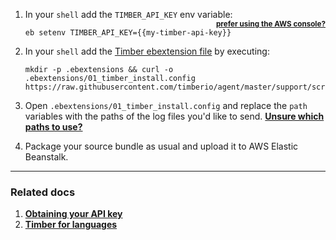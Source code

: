 1. In your `shell` add the `TIMBER_API_KEY` env variable: **<small style="float: right">[prefer using the AWS console?](//images.contentful.com/h6vh38q7qvzk/4hM3wompS0gWSyuGKGQkok/a5ca83199a650e39ae6597d4d77fba76/Screen_Recording_2017-08-11_at_02.01_PM.gif)</small>**

   ```shell
   eb setenv TIMBER_API_KEY={{my-timber-api-key}}
   ```

2. In your `shell` add the [Timber ebextension file](https://raw.githubusercontent.com/timberio/agent/master/support/scripts/platforms/aws_elastic_beanstalk/01_timber_install.config) by executing:

   ```shell
   mkdir -p .ebextensions && curl -o .ebextensions/01_timber_install.config https://raw.githubusercontent.com/timberio/agent/master/support/scripts/platforms/aws_elastic_beanstalk/01_timber_install.config
   ```

3. Open `.ebextensions/01_timber_install.config` and replace the `path` variables with the paths of the log files you'd like to send. [**Unsure which paths to use?**](/platforms/aws-beanstalk/configuration/sending-multiple-log-files#common-log-file-paths)

4. Package your source bundle as usual and upload it to AWS Elastic Beanstalk.

---

### Related docs

1. [**Obtaining your API key**](/app/applications/obtaining-your-api-key)
2. [**Timber for languages**](/languages)
